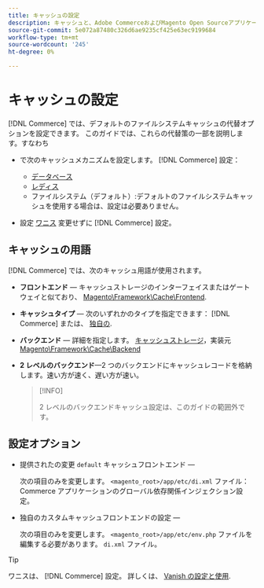 ```yaml
---
title: キャッシュの設定
description: キャッシュと、Adobe CommerceおよびMagento Open Sourceアプリケーションのキャッシュメカニズムの設定方法について説明します。
source-git-commit: 5e072a87480c326d6ae9235cf425e63ec9199684
workflow-type: tm+mt
source-wordcount: '245'
ht-degree: 0%

---
```


# キャッシュの設定

[!DNL Commerce] では、デフォルトのファイルシステムキャッシュの代替オプションを設定できます。 このガイドでは、これらの代替策の一部を説明します。すなわち

- で次のキャッシュメカニズムを設定します。 [!DNL Commerce] 設定：

   - [データベース](https://developer.adobe.com/commerce/php/development/cache/partial/database-caching/)
   - [レディス](config-redis.md)
   - ファイルシステム（デフォルト）:デフォルトのファイルシステムキャッシュを使用する場合は、設定は必要ありません。

- 設定 [ワニス](config-varnish.md) 変更せずに [!DNL Commerce] 設定。

## キャッシュの用語

[!DNL Commerce] では、次のキャッシュ用語が使用されます。

- **フロントエンド** — キャッシュストレージのインターフェイスまたはゲートウェイと似ており、 [Magento\Framework\Cache\Frontend](https://github.com/magento/magento2/tree/2.4/lib/internal/Magento/Framework/Cache/Frontend).
- **キャッシュタイプ** — 次のいずれかのタイプを指定できます： [!DNL Commerce] または、 [独自の](https://developer.adobe.com/commerce/php/development/cache/partial/cache-type/).
- **バックエンド** — 詳細を指定します。 [キャッシュストレージ](https://framework.zend.com/manual/1.12/en/zend.cache.backends.html)，実装元 [Magento\Framework\Cache\Backend](https://github.com/magento/magento2/tree/2.4/lib/internal/Magento/Framework/Cache/Backend)
- **2 レベルのバックエンド**—2 つのバックエンドにキャッシュレコードを格納します。速い方が速く、遅い方が速い。

   >[!INFO]
   >
   >2 レベルのバックエンドキャッシュ設定は、このガイドの範囲外です。

## 設定オプション

- 提供されたの変更 `default` キャッシュフロントエンド —

   次の項目のみを変更します。 `<magento_root>/app/etc/di.xml` ファイル：Commerce アプリケーションのグローバル依存関係インジェクション設定。

- 独自のカスタムキャッシュフロントエンドの設定 —

   次の項目のみを変更します。 `<magento_root>/app/etc/env.php` ファイルを編集する必要があります。 `di.xml` ファイル。

>[!TIP]
>
>ワニスは、 [!DNL Commerce] 設定。 詳しくは、 [Vanish の設定と使用](config-varnish.md).

